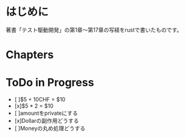 # はじめに
著書「テスト駆動開発」の第1章〜第17章の写経をrustで書いたものです。

# Chapters

# ToDo in Progress
- [ ]$5 + 10CHF = $10
- [x]$5 * 2 = $10
- [ ]amountをprivateにする
- [x]Dollarの副作用どうする
- [ ]Moneyの丸め処理どうする
